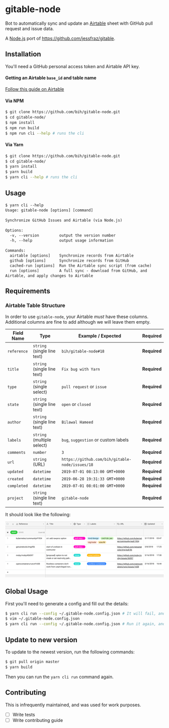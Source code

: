 <!-- @format -->

# gitable-node

Bot to automatically sync and update an [Airtable](https://airtable.com) sheet with GitHub pull request and issue data.

A [Node.js](https://nodejs.org) port of <https://github.com/jessfraz/gitable>.

## Installation

You'll need a GitHub personal access token and Airtable API key.

#### Getting an Airtable `base_id` and table name

[Follow this guide on Airtable](https://help.grow.com/hc/en-us/articles/360015095834-Airtable#How-to-connect)

#### Via NPM

```bash
$ git clone https://github.com/bih/gitable-node.git
$ cd gitable-node/
$ npm install
$ npm run build
$ npm run cli --help # runs the cli
```

#### Via Yarn

```bash
$ git clone https://github.com/bih/gitable-node.git
$ cd gitable-node/
$ yarn install
$ yarn build
$ yarn cli --help # runs the cli
```

## Usage

```console
$ yarn cli --help
Usage: gitable-node [options] [command]

Synchronize GitHub Issues and Airtable (via Node.js)

Options:
  -v, --version         output the version number
  -h, --help            output usage information

Commands:
  airtable [options]    Synchronize records from Airtable
  github [options]      Synchronize records from GitHub
  cached-run [options]  Run the Airtable sync script (from cache)
  run [options]         A full sync - download from GitHub, and Airtable, and apply changes to Airtable
```

## Requirements

### Airtable Table Structure

In order to use `gitable-node`, your Airtable _must_ have these columns. Additional columns are fine to add although we will leave them empty.

| Field Name  | Type                        | Example / Expected                              | Required     |
| ----------- | --------------------------- | ----------------------------------------------- | ------------ |
| `reference` | `string` (single line text) | `bih/gitable-node#18`                           | **Required** |
| `title`     | `string` (single line text) | `Fix bug with Yarn`                             | **Required** |
| `type`      | `string` (single select)    | `pull request` or `issue`                       | **Required** |
| `state`     | `string` (single line text) | `open` or `closed`                              | **Required** |
| `author`    | `string` (single line text) | `Bilawal Hameed`                                | **Required** |
| `labels`    | `string` (multiple select)  | `bug`, `suggestion` or custom labels            | **Required** |
| `comments`  | `number`                    | `3`                                             | **Required** |
| `url`       | `string` (URL)              | `https://github.com/bih/gitable-node/issues/18` | **Required** |
| `updated`   | `datetime`                  | `2019-07-01 08:13:00 GMT+0000`                  | **Required** |
| `created`   | `datetime`                  | `2019-06-28 19:31:33 GMT+0000`                  | **Required** |
| `completed` | `datetime`                  | `2019-07-01 08:01:00 GMT+0000`                  | **Required** |
| `project`   | `string` (single line text) | `gitable-node`                                  | **Required** |

It should look like the following:

![airtable.png](airtable.png)

## Global Usage

First you'll need to generate a config and fill out the details:

```bash
$ yarn cli run --config ~/.gitable-node.config.json # It will fail, and generate a config for you.
$ vim ~/.gitable-node.config.json
$ yarn cli run --config ~/.gitable-node.config.json # Run it again, and it'll work.
```

## Update to new version

To update to the newest version, run the following commands:

```bash
$ git pull origin master
$ yarn build
```

Then you can run the `yarn cli run` command again.

## Contributing

This is infrequently maintained, and was used for work purposes.

- [ ] Write tests
- [ ] Write contributing guide
